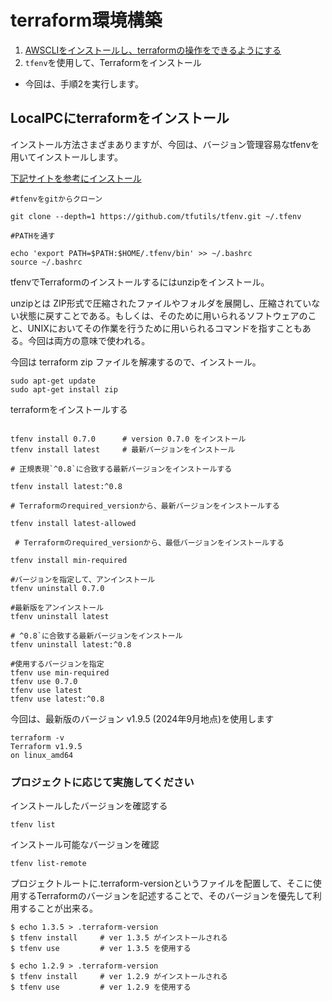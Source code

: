 # terraform環境構築
1. [AWSCLIをインストールし、terraformの操作をできるようにする](https://github.com/tushiko23/CLI-AWS/blob/modify/cLI-command/cli-install.md)
2. `tfenv`を使用して、Terraformをインストール

* 今回は、手順2を実行します。

## LocalPCにterraformをインストール

インストール方法さまざまありますが、今回は、バージョン管理容易なtfenvを用いてインストールします。

[下記サイトを参考にインストール](https://www.ios-net.co.jp/blog/20230322-861/)

```
#tfenvをgitからクローン

git clone --depth=1 https://github.com/tfutils/tfenv.git ~/.tfenv

#PATHを通す

echo 'export PATH=$PATH:$HOME/.tfenv/bin' >> ~/.bashrc
source ~/.bashrc
```

tfenvでTerraformのインストールするにはunzipをインストール。

unzipとは
ZIP形式で圧縮されたファイルやフォルダを展開し、圧縮されていない状態に戻すことである。もしくは、そのために用いられるソフトウェアのこと、UNIXにおいてその作業を行うために用いられるコマンドを指すこともある。今回は両方の意味で使われる。

今回は terraform zip ファイルを解凍するので、インストール。

```
sudo apt-get update
sudo apt-get install zip
```

terraformをインストールする
```

tfenv install 0.7.0      # version 0.7.0 をインストール
tfenv install latest     # 最新バージョンをインストール

# 正規表現`^0.8`に合致する最新バージョンをインストールする

tfenv install latest:^0.8 

# Terraformのrequired_versionから、最新バージョンをインストールする

tfenv install latest-allowed   

 # Terraformのrequired_versionから、最低バージョンをインストールする

tfenv install min-required    
```

```
#バージョンを指定して、アンインストール
tfenv uninstall 0.7.0

#最新版をアンインストール
tfenv uninstall latest

# ^0.8`に合致する最新バージョンをインストール
tfenv uninstall latest:^0.8
```

```
#使用するバージョンを指定
tfenv use min-required
tfenv use 0.7.0
tfenv use latest
tfenv use latest:^0.8
```

今回は、最新版のバージョン v1.9.5 (2024年9月地点)を使用します

```
terraform -v
Terraform v1.9.5
on linux_amd64
```

### プロジェクトに応じて実施してください

インストールしたバージョンを確認する
```
tfenv list
```

インストール可能なバージョンを確認
```
tfenv list-remote
```

プロジェクトルートに.terraform-versionというファイルを配置して、そこに使用するTerraformのバージョンを記述することで、そのバージョンを優先して利用することが出来る。

```
$ echo 1.3.5 > .terraform-version
$ tfenv install     # ver 1.3.5 がインストールされる
$ tfenv use         # ver 1.3.5 を使用する

$ echo 1.2.9 > .terraform-version
$ tfenv install     # ver 1.2.9 がインストールされる
$ tfenv use         # ver 1.2.9 を使用する
```